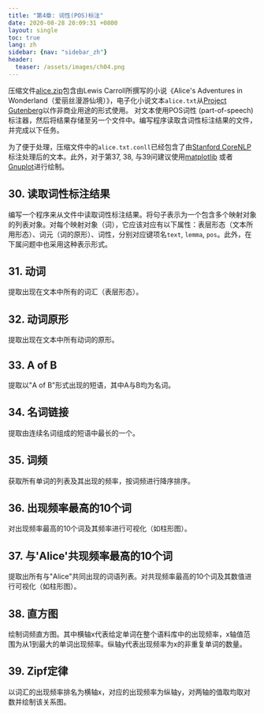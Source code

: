 ```yaml
---
title: "第4章: 词性(POS)标注"
date: 2020-08-28 20:09:31 +0800
layout: single
toc: true
lang: zh
sidebar: {nav: "sidebar_zh"}
header:
  teaser: /assets/images/ch04.png
---
```


压缩文件[alice.zip](/data/alice.zip)包含由Lewis Carroll所撰写的小说《Alice's Adventures in Wonderland（爱丽丝漫游仙境）》，电子化小说文本`alice.txt`从[Project Gutenberg](https://www.gutenberg.org/)以作非商业用途的形式使用。
对文本使用POS词性 (part-of-speech) 标注器，然后将结果存储至另一个文件中。编写程序读取含词性标注结果的文件，并完成以下任务。

为了便于处理，压缩文件中的`alice.txt.conll`已经包含了由[Stanford CoreNLP](https://stanfordnlp.github.io/CoreNLP/)标注处理后的文本。此外，对于第37, 38, 与39问建议使用[matplotlib](http://matplotlib.org/) 或者 [Gnuplot](http://www.gnuplot.info/)进行绘制。

## 30. 读取词性标注结果
编写一个程序来从文件中读取词性标注结果。将句子表示为一个包含多个映射对象的列表对象。对每个映射对象（词），它应该对应有以下属性：表层形态（文本所用形态）、词元（词的原形）、词性，分别对应键项名`text`, `lemma`, `pos`。此外，在下属问题中也采用这种表示形式。

## 31. 动词
提取出现在文本中所有的词汇（表层形态）。

## 32. 动词原形
提取出现在文本中所有动词的原形。

## 33. A of B
提取以"A of B"形式出现的短语，其中A与B均为名词。

## 34. 名词链接
提取由连续名词组成的短语中最长的一个。

## 35. 词频
获取所有单词的列表及其出现的频率，按词频进行降序排序。

## 36. 出现频率最高的10个词
对出现频率最高的10个词及其频率进行可视化（如柱形图）。

## 37. 与'Alice'共现频率最高的10个词
提取出所有与"Alice"共同出现的词语列表。对共现频率最高的10个词及其数值进行可视化（如柱形图）。

## 38. 直方图
绘制词频直方图。其中横轴x代表给定单词在整个语料库中的出现频率，x轴值范围为从1到最大的单词出现频率。纵轴y代表出现频率为x的非重复单词的数量。

## 39. Zipf定律
以词汇的出现频率排名为横轴x，对应的出现频率为纵轴y，对两轴的值取均取对数并绘制该关系图。